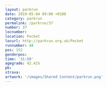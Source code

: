 ```yaml
---
layout: parkrun
date: 2019-05-04 09:00 +0100
category: parkrun
permalink: /parkrun/37
number: 37
locnumber: 
location: Pocket
locurl: http://parkrun.org.uk/Pocket
runnumber: 48
pos: 152
genderpos: 
time: '31:50'
agegrade: 42.41%
pb: 
strava: 
artwork: '/images/Shared Content/parkrun.png'
---
```

